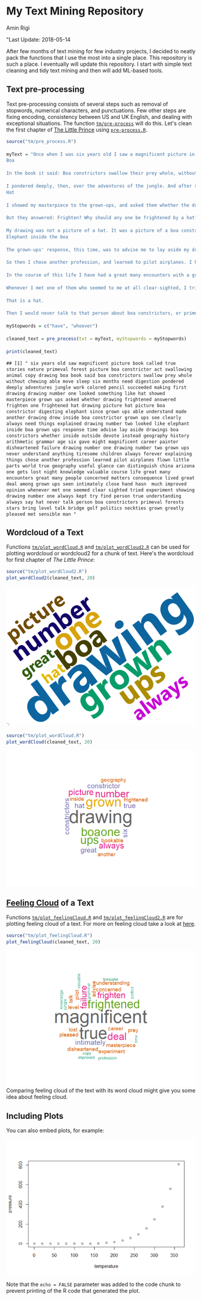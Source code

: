 My Text Mining Repository
================
Amin Rigi

"Last Update: 2018-05-14

After few months of text mining for few industry projects, I decided to neatly pack the functions that I use the most into a single place. This repository is such a place. I eventually will update this repository. I start with simple text cleaning and tidy text mining and then will add ML-based tools.

Text pre-processing
-------------------

Text pre-processing consists of several steps such as removal of stopwords, numerical characters, and punctuations. Few other steps are fixing encoding, consistency between US and UK English, and dealing with exceptional situations. The function [`tm/pre-process`](https://github.com/aminrigi/Text-Mining/blob/master/tm/pre_process.R) will do this. Let's clean the first chapter of [The Little Prince](http://users.uoa.gr/~nektar/arts/tributes/antoine_de_saint-exupery_le_petit_prince/the_little_prince.htm) using [`pre-process.R`](https://github.com/aminrigi/Text-Mining/blob/master/tm/pre_process.R).

``` r
source("tm/pre_process.R")

myText = "Once when I was six years old I saw a magnificent picture in a book, called True Stories from Nature, about the primeval forest. It was a picture of a boa constrictor in the act of swallowing an animal. Here is a copy of the drawing.
Boa

In the book it said: Boa constrictors swallow their prey whole, without chewing it. After that they are not able to move, and they sleep through the six months that they need for digestion.

I pondered deeply, then, over the adventures of the jungle. And after some work with a colored pencil I succeeded in making my first drawing. My Drawing Number One. It looked something like this:
Hat

I showed my masterpiece to the grown-ups, and asked them whether the drawing frightened them.

But they answered: Frighten? Why should any one be frightened by a hat?

My drawing was not a picture of a hat. It was a picture of a boa constrictor digesting an elephant. But since the grown-ups were not able to understand it, I made another drawing: I drew the inside of a boa constrictor, so that the grown-ups could see it clearly. They always need to have things explained. My Drawing Number Two looked like this:
Elephant inside the boa

The grown-ups' response, this time, was to advise me to lay aside my drawings of boa constrictors, whether from the inside or the outside, and devote myself instead to geography, history, arithmetic, and grammar. That is why, at the age of six, I gave up what might have been a magnificent career as a painter. I had been disheartened by the failure of my Drawing Number One and my Drawing Number Two. Grown-ups never understand anything by themselves, and it is tiresome for children to be always and forever explaining things to them.

So then I chose another profession, and learned to pilot airplanes. I have flown a little over all parts of the world; and it is true that geography has been very useful to me. At a glance I can distinguish China from Arizona. If one gets lost in the night, such knowledge is valuable.

In the course of this life I have had a great many encounters with a great many people who have been concerned with matters of consequence. I have lived a great deal among grown-ups. I have seen them intimately, close at hand. And that hasn't much improved my opinion of them.

Whenever I met one of them who seemed to me at all clear-sighted, I tried the experiment of showing him my Drawing Number One, which I have always kept. I would try to find out, so, if this was a person of true understanding. But, whoever it was, he, or she, would always say:

That is a hat.

Then I would never talk to that person about boa constrictors, or primeval forests, or stars. I would bring myself down to his level. I would talk to him about bridge, and golf, and politics, and neckties. And the grown-up would be greatly pleased to have met such a sensible man."

myStopwords = c("have", "whoever")

cleaned_text = pre_process(txt = myText, myStopwords = myStopwords)

print(cleaned_text)
```

    ## [1] " six years old saw magnificent picture book called true stories nature primeval forest picture boa constrictor act swallowing animal copy drawing boa book said boa constrictors swallow prey whole without chewing able move sleep six months need digestion pondered deeply adventures jungle work colored pencil succeeded making first drawing drawing number one looked something like hat showed masterpiece grown ups asked whether drawing frightened answered frighten one frightened hat drawing picture hat picture boa constrictor digesting elephant since grown ups able understand made another drawing drew inside boa constrictor grown ups see clearly always need things explained drawing number two looked like elephant inside boa grown ups response time advise lay aside drawings boa constrictors whether inside outside devote instead geography history arithmetic grammar age six gave might magnificent career painter disheartened failure drawing number one drawing number two grown ups never understand anything tiresome children always forever explaining things chose another profession learned pilot airplanes flown little parts world true geography useful glance can distinguish china arizona one gets lost night knowledge valuable course life great many encounters great many people concerned matters consequence lived great deal among grown ups seen intimately close hand hasn  much improved opinion whenever met one seemed clear sighted tried experiment showing drawing number one always kept try find person true understanding  always say hat never talk person boa constrictors primeval forests stars bring level talk bridge golf politics neckties grown greatly pleased met sensible man "

Wordcloud of a Text
-------------------

Functions [`tm/plot_wordCloud.R`](https://github.com/aminrigi/Text-Mining/blob/master/tm/plot_feelingCloud.R) and [`tm/plot_wordCloud2.R`](https://github.com/aminrigi/Text-Mining/blob/master/tm/plot_feelingCloud2.R) can be used for plotting wordcloud or wordcloud2 for a chunk of text. Here's the wordcloud for first chapter of *The Little Prince*:

``` r
source("tm/plot_wordCloud2.R")
plot_wordCloud2(cleaned_text, 20)
```

![](README_files/figure-markdown_github/unnamed-chunk-2-1.png)

``` r
source("tm/plot_wordCloud.R")
plot_wordCloud(cleaned_text, 20)
```

![](README_files/figure-markdown_github/unnamed-chunk-2-2.png)

[Feeling Cloud](https://github.com/aminrigi/Feeling-Cloud) of a Text
--------------------------------------------------------------------

Functions [`tm/plot_feelingCloud.R`](https://github.com/aminrigi/Text-Mining/blob/master/tm/plot_feelingCloud.R) and [`tm/plot_feelingCloud2.R`](https://github.com/aminrigi/Text-Mining/blob/master/tm/plot_feelingCloud2.R) are for plotting feeling cloud of a text. For more on feeling cloud take a look at [here](https://github.com/aminrigi/Feeling-Cloud).

``` r
source("tm/plot_feelingCloud.R")
plot_feelingCloud(cleaned_text, 20)
```

![](README_files/figure-markdown_github/unnamed-chunk-3-1.png) Comparing feeling cloud of the text with its word cloud might give you some idea about feeling cloud.

Including Plots
---------------

You can also embed plots, for example:

![](README_files/figure-markdown_github/pressure-1.png)

Note that the `echo = FALSE` parameter was added to the code chunk to prevent printing of the R code that generated the plot.
